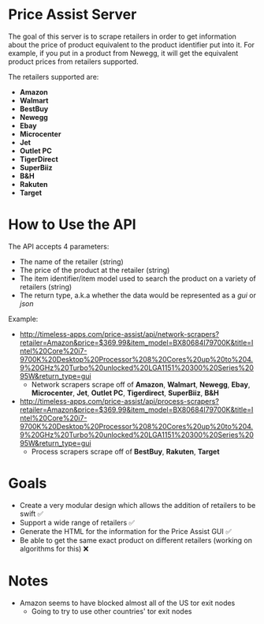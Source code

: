 # Price Assist Server

The goal of this server is to scrape retailers in order to get information about the price of product equivalent to the product identifier put into it. For example, if you put in a product from Newegg, it will get the equivalent product prices from retailers supported.

The retailers supported are:
* **Amazon**
* **Walmart**
* **BestBuy**
* **Newegg**
* **Ebay**
* **Microcenter**
* **Jet**
* **Outlet PC**
* **TigerDirect**
* **SuperBiiz**
* **B&H**
* **Rakuten**
* **Target**

# How to Use the API

The API accepts 4 parameters:
 
 * The name of the retailer (string)
 * The price of the product at the retailer (string)
 * The item identifier/item model used to search the product on a variety of retailers (string)
 * The return type, a.k.a whether the data would be represented as a *gui* or *json*
 
Example:
 * http://timeless-apps.com/price-assist/api/network-scrapers?retailer=Amazon&price=$369.99&item_model=BX80684I79700K&title=Intel%20Core%20i7-9700K%20Desktop%20Processor%208%20Cores%20up%20to%204.9%20GHz%20Turbo%20unlocked%20LGA1151%20300%20Series%2095W&return_type=gui
   * Network scrapers scrape off of **Amazon**, **Walmart**, **Newegg**, **Ebay**, **Microcenter**, **Jet**, **Outlet PC**, **Tigerdirect**, **SuperBiiz**, **B&H**
 * http://timeless-apps.com/price-assist/api/process-scrapers?retailer=Amazon&price=$369.99&item_model=BX80684I79700K&title=Intel%20Core%20i7-9700K%20Desktop%20Processor%208%20Cores%20up%20to%204.9%20GHz%20Turbo%20unlocked%20LGA1151%20300%20Series%2095W&return_type=gui
   * Process scrapers scrape off of **BestBuy**, **Rakuten**, **Target**
# Goals

* Create a very modular design which allows the addition of retailers to be swift ✅
* Support a wide range of retailers ✅
* Generate the HTML for the information for the Price Assist GUI ✅
* Be able to get the same exact product on different retailers (working on algorithms for this) ❌
 
# Notes

* Amazon seems to have blocked almost all of the US tor exit nodes
   * Going to try to use other countries' tor exit nodes
